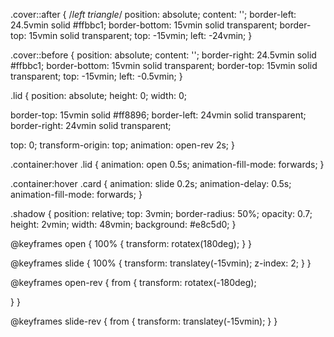 .cover::after { /*left triangle*/
  position: absolute;
  content: '';
  border-left: 24.5vmin solid #ffbbc1;
  border-bottom: 15vmin solid transparent;
  border-top: 15vmin solid transparent;
  top: -15vmin;
  left: -24vmin;
}

.cover::before {
  position: absolute;
  content: '';
  border-right: 24.5vmin solid #ffbbc1;
  border-bottom: 15vmin solid transparent;
  border-top: 15vmin solid transparent;
  top: -15vmin;
  left: -0.5vmin;
}

.lid {
  position: absolute;
  height: 0;
  width: 0;
  
  border-top: 15vmin solid #ff8896;
  border-left: 24vmin solid transparent;
  border-right: 24vmin solid transparent;

  top: 0;
  transform-origin: top;
  animation: open-rev 2s;
}

.container:hover .lid {
  animation: open 0.5s;
  animation-fill-mode: forwards;
}

.container:hover .card {
  animation: slide 0.2s;
  animation-delay: 0.5s;
  animation-fill-mode: forwards;
}

.shadow {
  position: relative;
  top: 3vmin;
  border-radius: 50%; 
  opacity: 0.7;
  height: 2vmin;
  width: 48vmin;
  background: #e8c5d0;
}

@keyframes open {
  100% {
    transform: rotatex(180deg);
  }
}

@keyframes slide {
  100% {
    transform: translatey(-15vmin);
    z-index: 2;
  }
}

@keyframes open-rev {
  from {
    transform: rotatex(-180deg);

  }
}

@keyframes slide-rev {
  from {
    transform: translatey(-15vmin);
  }
}
